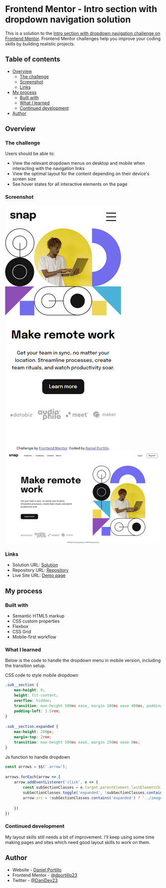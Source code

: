 # Frontend Mentor - Intro section with dropdown navigation solution

This is a solution to the [Intro section with dropdown navigation challenge on Frontend Mentor](https://www.frontendmentor.io/challenges/intro-section-with-dropdown-navigation-ryaPetHE5). Frontend Mentor challenges help you improve your coding skills by building realistic projects. 

## Table of contents

- [Overview](#overview)
  - [The challenge](#the-challenge)
  - [Screenshot](#screenshot)
  - [Links](#links)
- [My process](#my-process)
  - [Built with](#built-with)
  - [What I learned](#what-i-learned)
  - [Continued development](#continued-development)
- [Author](#author)

## Overview

### The challenge

Users should be able to:

- View the relevant dropdown menus on desktop and mobile when interacting with the navigation links
- View the optimal layout for the content depending on their device's screen size
- See hover states for all interactive elements on the page

### Screenshot

![Mobile view](./screenshots/Mobile.png)
![Desktop view](./screenshots/Desktop.png)

### Links

- Solution URL: [Solution](https://your-solution-url.com)
- Repository URL: [Repository](https://github.com/dportillo23/intro-section-with-dropdown-navigation-main)
- Live Site URL: [Demo page](https://dportillo23.github.io/intro-section-with-dropdown-navigation-main/)

## My process

### Built with

- Semantic HTML5 markup
- CSS custom properties
- Flexbox
- CSS Grid
- Mobile-first workflow

### What I learned

Below is the code to handle the dropdown menu in mobile version, including the transition setup.

CSS code to style mobile dropdown

```css
.sub__section {
    max-height: 0;
    height: fit-content;
    overflow: hidden;
    transition: max-height 500ms ease, margin 100ms ease 400ms, padding 0ms ease 300ms;
    padding-left: 1.5rem;
}

.sub__section.expanded {
    max-height: 200px;
    margin-top: 2rem;
    transition: max-height 500ms ease, margin 250ms ease 0ms;
}
```
Js function to handle dropdown

```js
const arrows = $$('.arrow');

arrows.forEach(arrow => {
    arrow.addEventListener('click', e => {
        const subSectionClasses = e.target.parentElement.lastElementChild.classList
        subSectionClasses.toggle('expanded', !subSectionClasses.contains('expanded'));
        arrow.src = !subSectionClasses.contains('expanded') ? '../images/icon-arrow-down.svg' : '../images/icon-arrow-up.svg'  

    })
})
```

### Continued development

My layout skills still needs a bit of improvement. I'll keep using some time making pages and sites which need good layout skills to work on them.

## Author

- Website - [Daniel Portillo](https://www.danielportillo.dev)
- Frontend Mentor - [@dportillo23](https://www.frontendmentor.io/profile/dportillo23)
- Twitter - [@DaniDev23](https://twitter.com/DaniDev23)